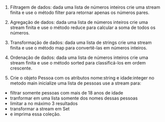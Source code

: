 1) Filtragem de dados: dada uma lista de números inteiros
    crie uma stream finita e use o método filter para retornar apenas os números pares.

2) Agregação de dados: dada uma lista de números inteiros
   crie uma stream finita e use o método reduce para calcular a soma de todos os números.

3) Transformação de dados: dada uma lista de strings
   crie uma stream finita e use o método map para convertê-las em números inteiros.

4) Ordenação de dados: dada uma lista de números inteiros
   crie uma stream finita e use o método sorted para classificá-los em ordem crescente.

5) Crie o objeto Pessoa com os atributos nome:string e idade:integer
   no metodo main inicialize uma lista de pessoas
   use a stream para:
- filtrar somente pessoas com mais de 18 anos de idade
- tranformar em uma lista somente dos nomes dessas pessoas
- limitar a no máximo 3 resultados
- transformar a stream em Set
- e imprima essa coleção.